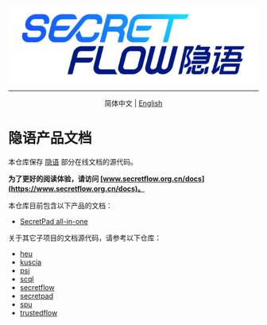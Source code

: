 <div align="center">
    <img src="https://raw.githubusercontent.com/secretflow/secretflow/5fc83d0b82563c49a5be71ce6cd3b0435ad904c1/docs/_static/logo-light.png">
</div>

---

<p align="center">
    简体中文 | <a href="./README.md">English</a>
</p>

# 隐语产品文档

本仓库保存 [隐语](https://github.com/secretflow/secretflow) 部分在线文档的源代码。

**为了更好的阅读体验，请访问 [www.secretflow.org.cn/docs](https://www.secretflow.org.cn/docs)。**

本仓库目前包含以下产品的文档：

- [SecretPad all-in-one](./docs/all-in-one/index.rst)

关于其它子项目的文档源代码，请参考以下仓库：

- [heu](https://github.com/secretflow/heu/tree/main/docs)
- [kuscia](https://github.com/secretflow/kuscia/tree/main/docs)
- [psi](https://github.com/secretflow/psi/tree/main/docs)
- [scql](https://github.com/secretflow/scql/tree/main/docs)
- [secretflow](https://github.com/secretflow/secretflow/tree/main/docs)
- [secretpad](https://github.com/secretflow/secretpad/tree/main/docs)
- [spu](https://github.com/secretflow/spu/tree/main/docs)
- [trustedflow](https://github.com/secretflow/trustedflow/tree/main/docs)
